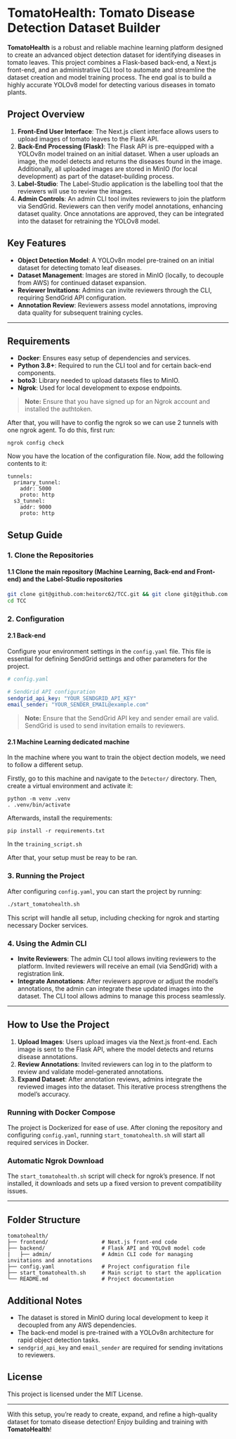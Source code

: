 
# TomatoHealth: Tomato Disease Detection Dataset Builder

**TomatoHealth** is a robust and reliable machine learning platform designed to create an advanced object detection dataset for identifying diseases in tomato leaves. This project combines a Flask-based back-end, a Next.js front-end, and an administrative CLI tool to automate and streamline the dataset creation and model training process. The end goal is to build a highly accurate YOLOv8 model for detecting various diseases in tomato plants.

## Project Overview

1. **Front-End User Interface**: The Next.js client interface allows users to upload images of tomato leaves to the Flask API.
2. **Back-End Processing (Flask)**: The Flask API is pre-equipped with a YOLOv8n model trained on an initial dataset. When a user uploads an image, the model detects and returns the diseases found in the image. Additionally, all uploaded images are stored in MinIO (for local development) as part of the dataset-building process.
3. **Label-Studio**: The Label-Studio application is the labelling tool that the reviewers will use to review the images.
4. **Admin Controls**: An admin CLI tool invites reviewers to join the platform via SendGrid. Reviewers can then verify model annotations, enhancing dataset quality. Once annotations are approved, they can be integrated into the dataset for retraining the YOLOv8 model.

## Key Features

- **Object Detection Model**: A YOLOv8n model pre-trained on an initial dataset for detecting tomato leaf diseases.
- **Dataset Management**: Images are stored in MinIO (locally, to decouple from AWS) for continued dataset expansion.
- **Reviewer Invitations**: Admins can invite reviewers through the CLI, requiring SendGrid API configuration.
- **Annotation Review**: Reviewers assess model annotations, improving data quality for subsequent training cycles.

---

## Requirements

- **Docker**: Ensures easy setup of dependencies and services.
- **Python 3.8+**: Required to run the CLI tool and for certain back-end components.
- **boto3**: Library needed to upload datasets files to MinIO.
- **Ngrok**: Used for local development to expose endpoints.

> **Note:** Ensure that you have signed up for an Ngrok account and installed the authtoken.

After that, you will have to config the ngrok so we can use 2 tunnels with one ngrok agent. To do this, first run:
```
ngrok config check
```
Now you have the location of the configuration file. Now, add the following contents to it:

```
tunnels:
  primary_tunnel:
    addr: 5000
    proto: http
  s3_tunnel:
    addr: 9000
    proto: http
```

## Setup Guide

### 1. Clone the Repositories

#### 1.1 Clone the main repository (Machine Learning, Back-end and Front-end) and the Label-Studio repositories
```bash
git clone git@github.com:heitorc62/TCC.git && git clone git@github.com:heitorc62/label-studio.git
cd TCC
```

### 2. Configuration

#### 2.1 Back-end

Configure your environment settings in the `config.yaml` file. This file is essential for defining SendGrid settings and other parameters for the project.

```yaml
# config.yaml

# SendGrid API configuration
sendgrid_api_key: "YOUR_SENDGRID_API_KEY"
email_sender: "YOUR_SENDER_EMAIL@example.com"
```

> **Note:** Ensure that the SendGrid API key and sender email are valid. SendGrid is used to send invitation emails to reviewers.

#### 2.1 Machine Learning dedicated machine
In the machine where you want to train the object dection models, we need to follow a different setup.

Firstly, go to this machine and navigate to the `Detector/` directory. Then, create a virtual environment and activate it:
```
python -m venv .venv
. .venv/bin/activate
```
Afterwards, install the requirements:
```
pip install -r requirements.txt
```

In the `training_script.sh`

After that, your setup must be reay to be ran.

### 3. Running the Project

After configuring `config.yaml`, you can start the project by running:

```bash
./start_tomatohealth.sh
```

This script will handle all setup, including checking for ngrok and starting necessary Docker services.

### 4. Using the Admin CLI

- **Invite Reviewers**: The admin CLI tool allows inviting reviewers to the platform. Invited reviewers will receive an email (via SendGrid) with a registration link.
- **Integrate Annotations**: After reviewers approve or adjust the model’s annotations, the admin can integrate these updated images into the dataset. The CLI tool allows admins to manage this process seamlessly.

---

## How to Use the Project

1. **Upload Images**: Users upload images via the Next.js front-end. Each image is sent to the Flask API, where the model detects and returns disease annotations.
2. **Review Annotations**: Invited reviewers can log in to the platform to review and validate model-generated annotations.
3. **Expand Dataset**: After annotation reviews, admins integrate the reviewed images into the dataset. This iterative process strengthens the model’s accuracy.

### Running with Docker Compose

The project is Dockerized for ease of use. After cloning the repository and configuring `config.yaml`, running `start_tomatohealth.sh` will start all required services in Docker.

### Automatic Ngrok Download

The `start_tomatohealth.sh` script will check for ngrok’s presence. If not installed, it downloads and sets up a fixed version to prevent compatibility issues.

---

## Folder Structure

```plaintext
tomatohealth/
├── frontend/                 # Next.js front-end code
├── backend/                  # Flask API and YOLOv8 model code
|   ├── admin/                # Admin CLI code for managing invitations and annotations
├── config.yaml               # Project configuration file
├── start_tomatohealth.sh     # Main script to start the application
└── README.md                 # Project documentation
```

## Additional Notes

- The dataset is stored in MinIO during local development to keep it decoupled from any AWS dependencies.
- The back-end model is pre-trained with a YOLOv8n architecture for rapid object detection tasks.
- `sendgrid_api_key` and `email_sender` are required for sending invitations to reviewers.

## License

This project is licensed under the MIT License.

---

With this setup, you’re ready to create, expand, and refine a high-quality dataset for tomato disease detection! Enjoy building and training with **TomatoHealth**!
